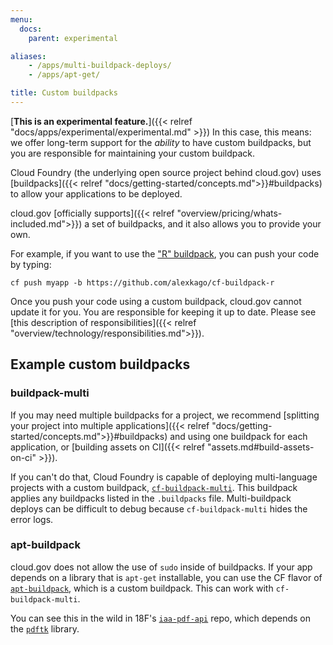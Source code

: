 ```yaml
---
menu:
  docs:
    parent: experimental

aliases:
    - /apps/multi-buildpack-deploys/
    - /apps/apt-get/

title: Custom buildpacks
---
```


[**This is an experimental feature.**]({{< relref "docs/apps/experimental/experimental.md" >}}) In this case, this means: we offer long-term support for the *ability* to have custom buildpacks, but you are responsible for maintaining your custom buildpack.

Cloud Foundry (the underlying open source project behind cloud.gov) uses [buildpacks]({{< relref "docs/getting-started/concepts.md">}}#buildpacks) to allow your applications to be deployed.

cloud.gov [officially supports]({{< relref "overview/pricing/whats-included.md">}}) a set of buildpacks, and it also allows you to provide your own.

For example, if you want to use the ["R" buildpack](https://github.com/alexkago/cf-buildpack-r), you can push your code by typing:

`cf push myapp -b https://github.com/alexkago/cf-buildpack-r`

Once you push your code using a custom buildpack, cloud.gov cannot update it for you. You are responsible for keeping it up to date. Please see [this description of responsibilities]({{< relref "overview/technology/responsibilities.md">}}).

## Example custom buildpacks

### buildpack-multi

If you may need multiple buildpacks for a project, we recommend [splitting your project into multiple applications]({{< relref "docs/getting-started/concepts.md">}}#buildpacks) and using one buildpack for each application, or [building assets on CI]({{< relref "assets.md#build-assets-on-ci" >}}).

If you can't do that, Cloud Foundry is capable of deploying multi-language projects with a custom buildpack, [`cf-buildpack-multi`](https://bitbucket.org/cf-utilities/cf-buildpack-multi). This buildpack applies any buildpacks listed in the `.buildpacks` file. Multi-buildpack deploys can be difficult to debug because `cf-buildpack-multi` hides the error logs.

### apt-buildpack

cloud.gov does not allow the use of `sudo` inside of buildpacks. If your app depends on a library that is `apt-get` installable, you can use the CF flavor of [`apt-buildpack`](https://github.com/pivotal-cf-experimental/apt-buildpack), which is a custom buildpack. This can work with `cf-buildpack-multi`.

You can see this in the wild in 18F's [`iaa-pdf-api`](https://github.com/18f/iaa-pdf-api) repo, which depends on the [`pdftk`](https://www.pdflabs.com/tools/pdftk-server/) library.
